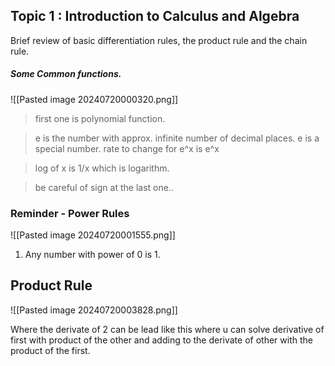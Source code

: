 ## Topic 1 : Introduction to Calculus and Algebra

Brief review of basic differentiation rules, the product rule and the chain rule.

##### Some Common functions.

![[Pasted image 20240720000320.png]]

> first one is polynomial function. 

> e is the number with approx. infinite number of decimal places. 
> e is a special number.
>  rate to change for e^x is e^x

> log of x is 1/x which is logarithm.

> be careful of sign at the last one..


### Reminder - Power Rules

![[Pasted image 20240720001555.png]]

1. Any number with power of 0 is 1.


## Product Rule
 ![[Pasted image 20240720003828.png]]

Where the derivate of 2 can be lead like this where u can solve derivative of first with product of the other and adding to the derivate of other with the product of the first.